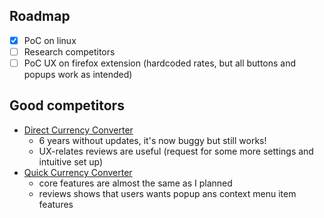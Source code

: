 ## Roadmap
- [x] PoC on linux
- [ ] Research competitors
- [ ] PoC UX on firefox extension (hardcoded rates, but all buttons and popups work as intended)

## Good competitors
- [Direct Currency Converter](https://addons.mozilla.org/en-US/firefox/addon/direct-currency-converter-2/)
  - 6 years without updates, it's now buggy but still works!
  - UX-relates reviews are useful (request for some more settings and intuitive set up)
- [Quick Currency Converter](https://addons.mozilla.org/en-US/firefox/addon/quick-currency-converter/)
  - core features are almost the same as I planned
  - reviews shows that users wants popup ans context menu item features

